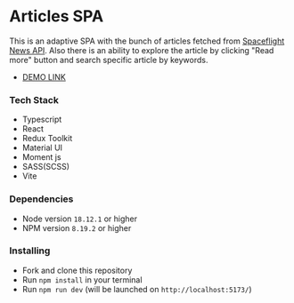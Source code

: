 # Articles SPA

This is an adaptive SPA with the bunch of articles fetched from [Spaceflight News API](https://spaceflightnewsapi.net/). Also there is an ability to explore the article by clicking "Read more" button and search specific article by keywords. 
- [DEMO LINK]()

### Tech Stack
* Typescript
* React
* Redux Toolkit
* Material UI
* Moment js
* SASS(SCSS)
* Vite

### Dependencies
* Node version `18.12.1` or higher
* NPM version `8.19.2` or higher

### Installing
* Fork and clone this repository
* Run `npm install` in your terminal
* Run `npm run dev` (will be launched on `http://localhost:5173/`)